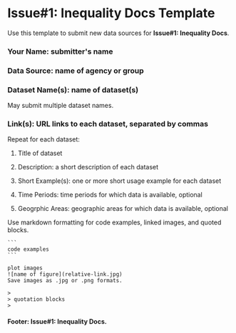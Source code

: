 # Issue#1: Inequality Docs Template   

Use this template to submit new data sources for **Issue#1: Inequality Docs**.   

### Your Name:  submitter's name   

### Data Source:  name of agency or group   

### Dataset Name(s):  name of dataset(s)      
May submit multiple dataset names.   

### Link(s):  URL links to each dataset, separated by commas   

Repeat for each dataset:  

 1. Title of dataset

 1. Description:  a short description of each dataset  

 1. Short Example(s):  one or more short usage example for each dataset    

 1. Time Periods:  time periods for which data is available, optional   

 1. Geogrphic Areas:  geographic areas for which data is available, optional  


Use markdown formatting for code examples, linked images, and quoted blocks. 

    ``` 
    code examples  
    ``` 

    plot images   
    ![name of figure](relative-link.jpg)  
    Save images as .jpg or .png formats.  

    > 
    > quotation blocks  
    >


#### Footer:  Issue#1: Inequality Docs.   
